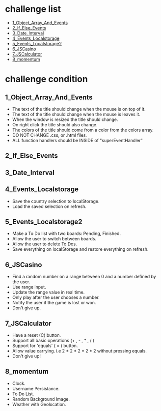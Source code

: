 # challenge list
- [1_Object_Array_And_Events](https://psyssai.github.io/js-challenge/1_Object_Array_And_Events)
- [2_If_Else_Events](https://psyssai.github.io/js-challenge/2_If_Else_Events)
- [3_Date_Interval](https://psyssai.github.io/js-challenge/3_Date_Interval)
- [4_Events_Localstorage](https://psyssai.github.io/js-challenge/4_Events_Localstorage)
- [5_Events_Localstorage2](https://psyssai.github.io/js-challenge/5_Events_Localstorage2)
- [6_JSCasino](https://psyssai.github.io/js-challenge/6_JSCasino)
- [7_JSCalculator](https://psyssai.github.io/js-challenge/7_JSCalculator)
- [8_momentum](https://psyssai.github.io/js-challenge/8_momentum)

# challenge condition
## 1_Object_Array_And_Events
- The text of the title should change when the mouse is on top of it.
- The text of the title should change when the mouse is leaves it.
- When the window is resized the title should change.
- On right click the title should also change.
- The colors of the title should come from a color from the colors array.
- DO NOT CHANGE .css, or .html files.
- ALL function handlers should be INSIDE of "superEventHandler"

## 2_If_Else_Events

## 3_Date_Interval

## 4_Events_Localstorage
- Save the country selection to localStorage.
- Load the saved selection on refresh.

## 5_Events_Localstorage2
- Make a To Do list with two boards: Pending, Finished.
- Allow the user to switch between boards.
- Allow the user to delete To Dos.
- Save everything on localStorage and restore everything on refresh.

## 6_JSCasino
- Find a  random number on a range between 0 and a number defined by the user.
- Use range input.
- Update the range value in real time.
- Only play after the user chooses a number.
- Notify the user if the game is lost or won.
- Don't give up.

## 7_JSCalculator
- Have a reset (C) button.
- Support all basic operations (+ , - , * , / )
- Support for 'equals' ( = ) button.
- Allow value carrying. i.e 2 * 2 * 2 * 2 * 2  without pressing equals.
- Don't give up!

## 8_momentum
- Clock.
- Username Persistance.
- To Do List.
- Random Background Image.
- Weather with Geolocation.